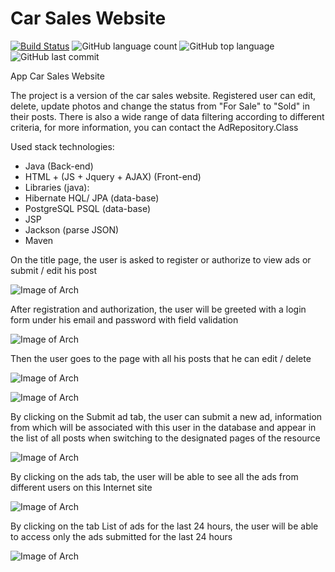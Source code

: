 # Car Sales Website

[![Build Status](https://app.travis-ci.com/Halsyon/Car-Sales-Website.svg?branch=main)](https://app.travis-ci.com/Halsyon/Car-Sales-Website)
![GitHub language count](https://img.shields.io/github/languages/count/Halsyon/Car-Sales-Website?logo=github)
![GitHub top language](https://img.shields.io/github/languages/top/Halsyon/Car-Sales-Website?logo=java&logoColor=red)
![GitHub last commit](https://img.shields.io/github/last-commit/Halsyon/Car-Sales-Website?logo=github)

App Car Sales Website

The project is a version of the car sales website.
  Registered user can edit, delete, update photos and change the status from
  "For Sale" to "Sold" in their posts.
  There is also a wide range of data filtering according to different criteria,
  for more information, you can contact the AdRepository.Class
 
  Used stack technologies:

- Java (Back-end)
- HTML + (JS + Jquery + AJAX) (Front-end)  
- Libraries (java):
- Hibernate HQL/ JPA (data-base)
- PostgreSQL PSQL (data-base)
- JSP
- Jackson (parse JSON)
- Maven

On the title page, the user is asked to register or authorize to view ads or submit / edit his post

![Image of Arch](https://github.com/Halsyon/Car-Sales-Website/blob/main/image/Screenshot_1.jpg)

After registration and authorization, the user will be greeted with a login form under his
email and password with field validation

![Image of Arch](https://github.com/Halsyon/Car-Sales-Website/blob/main/image/Screenshot_2.jpg)

Then the user goes to the page with all his posts that he can edit / delete

![Image of Arch](https://github.com/Halsyon/Car-Sales-Website/blob/main/image/Screenshot_03.jpg)

![Image of Arch](https://github.com/Halsyon/Car-Sales-Website/blob/main/image/Screenshot_6.jpg)

By clicking on the Submit ad tab, the user can submit a new ad, information from which will be
associated with this user in the database and appear in the list of all posts when switching to the
designated pages of the resource

![Image of Arch](https://github.com/Halsyon/Car-Sales-Website/blob/main/image/Screenshot_7.jpg)

By clicking on the ads tab, the user will be able to see all the ads from
different users on this Internet site

![Image of Arch](https://github.com/Halsyon/Car-Sales-Website/blob/main/image/Screenshot_04.jpg)

By clicking on the tab List of ads for the last 24 hours, the user will be able to access only the ads 
submitted for the last 24 hours

![Image of Arch](https://github.com/Halsyon/Car-Sales-Website/blob/main/image/Screenshot_5.jpg)




